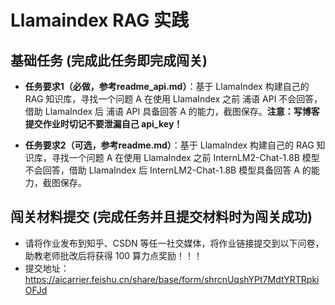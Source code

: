 # Llamaindex RAG 实践

## 基础任务 (完成此任务即完成闯关)

- **任务要求1（必做，参考readme_api.md）**：基于 LlamaIndex 构建自己的 RAG 知识库，寻找一个问题 A 在使用 LlamaIndex 之前 浦语 API 不会回答，借助 LlamaIndex 后 浦语 API 具备回答 A 的能力，截图保存。**注意：写博客提交作业时切记不要泄漏自己 api_key！**

- **任务要求2（可选，参考readme.md）**：基于 LlamaIndex 构建自己的 RAG 知识库，寻找一个问题 A 在使用 LlamaIndex 之前 InternLM2-Chat-1.8B 模型不会回答，借助 LlamaIndex 后 InternLM2-Chat-1.8B 模型具备回答 A 的能力，截图保存。

## 闯关材料提交 (完成任务并且提交材料时为闯关成功)

- 请将作业发布到知乎、CSDN 等任一社交媒体，将作业链接提交到以下问卷，助教老师批改后将获得 100 算力点奖励！！！
- 提交地址：https://aicarrier.feishu.cn/share/base/form/shrcnUqshYPt7MdtYRTRpkiOFJd
